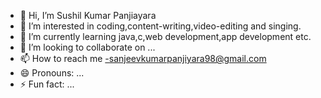 - 👋 Hi, I’m Sushil Kumar Panjiayara
- 👀 I’m interested in coding,content-writing,video-editing and singing.
- 🌱 I’m currently learning java,c,web development,app development etc.
- 💞️ I’m looking to collaborate on ...
- 📫 How to reach me -sanjeevkumarpanjiyara98@gmail.com
- 😄 Pronouns: ...
- ⚡ Fun fact: ...

<!---
sushilkumarpanjiyara/sushilkumarpanjiyara is a ✨ special ✨ repository because its `README.md` (this file) appears on your GitHub profile.
You can click the Preview link to take a look at your changes.
--->
